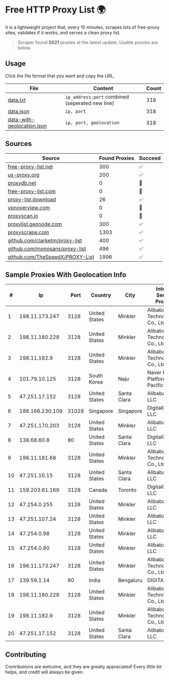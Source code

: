 
# Free HTTP Proxy List 🌍

It is a lightweight project that, every 10 minutes, scrapes lots of free-proxy sites, validates if it works, and serves a clean proxy list.


> Scraper found **5021** proxies at the latest update. Usable proxies are below.

## Usage

Click the file format that you want and copy the URL.


|File|Content|Count|
|----|-------|-----|
|[data.txt](https://raw.githubusercontent.com/themiralay/Proxy-List-World/master/data.txt)|`ip_address:port` combined (seperated new line)|318|
|[data.json](https://raw.githubusercontent.com/themiralay/Proxy-List-World/master/data.json)|`ip, port`|318|
|[data-with-geolocation.json](https://raw.githubusercontent.com/themiralay/Proxy-List-World/master/data-with-geolocation.json)|`ip, port, geolocation`|318|

## Sources

|Source|Found Proxies|Succeed|
|------|-------------|-------|
|[free-proxy-list.net](https://free-proxy-list.net)|300|✅|
|[us-proxy.org](https://www.us-proxy.org)|200|✅|
|[proxydb.net](http://proxydb.net)|0|🚫|
|[free-proxy-list.com](https://free-proxy-list.com/?page=&port=&type%5B%5D=http&type%5B%5D=https&up_time=0&search=Search)|0|🚫|
|[proxy-list.download](https://www.proxy-list.download/HTTP)|26|✅|
|[vpnoverview.com](https://vpnoverview.com/privacy/anonymous-browsing/free-proxy-servers)|0|🚫|
|[proxyscan.io](https://www.proxyscan.io)|0|🚫|
|[proxylist.geonode.com](https://proxylist.geonode.com/api/proxy-list?limit=300&page=1&sort_by=lastChecked&sort_type=desc&protocols=http,https)|300|✅|
|[proxyscrape.com](https://api.proxyscrape.com/v2/?request=displayproxies&protocol=http&timeout=10000&country=all&ssl=all&anonymity=all)|1303|✅|
|[github.com/clarketm/proxy-list](https://raw.githubusercontent.com/clarketm/proxy-list/master/proxy-list-raw.txt)|400|✅|
|[github.com/monosans/proxy-list](https://raw.githubusercontent.com/monosans/proxy-list/main/proxies/http.txt)|496|✅|
|[github.com/TheSpeedX/PROXY-List](https://raw.githubusercontent.com/TheSpeedX/PROXY-List/master/http.txt)|1996|✅|


## Sample Proxies With Geolocation Info

|#|Ip|Port|Country|City|Internet Service Provider|
|-|--|----|-------|----|-------------------------|
|1|198.11.173.247|3128|United States|Minkler|Alibaba (US) Technology Co., Ltd.|
|2|198.11.180.228|3128|United States|Minkler|Alibaba (US) Technology Co., Ltd.|
|3|198.11.182.9|3128|United States|Minkler|Alibaba (US) Technology Co., Ltd.|
|4|101.79.10.125|3128|South Korea|Naju|Naver Business Platform Asia Pacific Pte. Ltd.|
|5|47.251.17.152|3128|United States|Santa Clara|Alibaba Cloud LLC|
|6|188.166.230.109|31028|Singapore|Singapore|DigitalOcean, LLC|
|7|47.251.170.203|3128|United States|Minkler|Alibaba Cloud LLC|
|8|138.68.60.8|80|United States|Santa Clara|DigitalOcean, LLC|
|9|198.11.181.68|3128|United States|Minkler|Alibaba (US) Technology Co., Ltd.|
|10|47.251.10.15|3128|United States|Santa Clara|Alibaba Cloud LLC|
|11|159.203.61.169|3128|Canada|Toronto|DigitalOcean, LLC|
|12|47.254.0.255|3128|United States|Minkler|Alibaba Cloud LLC|
|13|47.251.107.24|3128|United States|Minkler|Alibaba Cloud LLC|
|14|47.254.0.98|3128|United States|Minkler|Alibaba Cloud LLC|
|15|47.254.0.80|3128|United States|Minkler|Alibaba Cloud LLC|
|16|198.11.173.247|3128|United States|Minkler|Alibaba (US) Technology Co., Ltd.|
|17|139.59.1.14|80|India|Bengaluru|DIGITALOCEAN|
|18|198.11.180.228|3128|United States|Minkler|Alibaba (US) Technology Co., Ltd.|
|19|198.11.182.9|3128|United States|Minkler|Alibaba (US) Technology Co., Ltd.|
|20|47.251.17.152|3128|United States|Santa Clara|Alibaba Cloud LLC|



## Contributing

Contributions are welcome, and they are greatly appreciated! Every
little bit helps, and credit will always be given.

